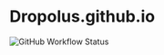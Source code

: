 # Dropolus.github.io
![GitHub Workflow Status](https://img.shields.io/github/workflow/status/Dropolus/Dropolus.github.io/pages%20build%20and%20deployment)
